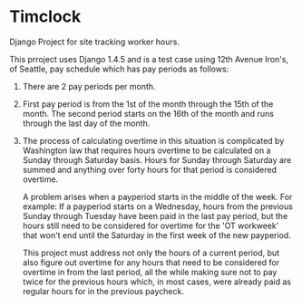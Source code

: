Timclock
========

Django Project for site tracking worker hours.

This prroject uses Django 1.4.5 and is a test case using 12th Avenue Iron's, of Seattle, pay schedule which
has pay periods as follows:

1)  There are 2 pay periods per month.

2)  First pay period is from the 1st of the month through the 15th of the month. The second period starts on
    the 16th of the month and runs through the last day of the month.
   
3)  The process of calculating overtime in this situation is complicated by Washington law that requires hours
    overtime to be calculated on a Sunday through Saturday basis. Hours for Sunday through Saturday are summed
    and anything over forty hours for that period is considered overtime. 
    
    A problem arises when a payperiod starts in the middle of the week. For example: If a payperiod starts on
    a Wednesday, hours from the previous Sunday through Tuesday have been paid in the last pay period, but the
    hours still need to be considered for overtime for the 'OT workweek' that won't end until the Saturday in
    the first week of the new payperiod.
    
    This project must address not only the hours of a current period, but also figure out overtime for any hours
    that need to be considered for overtime in from the last period, all the while making sure not to pay twice
    for the previous hours which, in most cases, were already paid as regular hours for in the previous paycheck.
